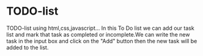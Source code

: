 # TODO-list
TODO-list using html,css,javascript...
In this To Do list we can add our task list and mark that task as completed or incomplete.We can write the new task in the input box and click on the "Add" button then the new task will be added to the list.
